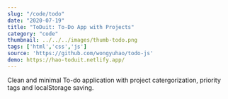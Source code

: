 ```yaml
---
slug: "/code/todo"
date: "2020-07-19"
title: "ToDuit: To-Do App with Projects"
category: "code"
thumbnail: ../../../images/thumb-todo.png
tags: ['html','css','js']
source: 'https://github.com/wongyuhao/todo-js'
demo: https://hao-toduit.netlify.app/
---
```


Clean and minimal To-do application with project catergorization, priority tags and localStorage saving.